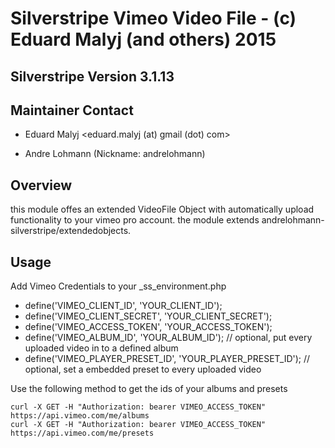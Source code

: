 # Silverstripe Vimeo Video File - (c) Eduard Malyj (and others) 2015

## Silverstripe Version 3.1.13

## Maintainer Contact 
 * Eduard Malyj
   <eduard.malyj (at) gmail (dot) com>

 * Andre Lohmann (Nickname: andrelohmann)
  <lohmann dot andre at googlemail dot com>
 

## Overview
this module offes an extended VideoFile Object with automatically upload functionality to your vimeo pro account.
the module extends andrelohmann-silverstripe/extendedobjects.

## Usage

Add Vimeo Credentials to your _ss_environment.php

 * define('VIMEO_CLIENT_ID', 'YOUR_CLIENT_ID');
 * define('VIMEO_CLIENT_SECRET', 'YOUR_CLIENT_SECRET');
 * define('VIMEO_ACCESS_TOKEN', 'YOUR_ACCESS_TOKEN');
 * define('VIMEO_ALBUM_ID', 'YOUR_ALBUM_ID'); // optional, put every uploaded video in to a defined album
 * define('VIMEO_PLAYER_PRESET_ID', 'YOUR_PLAYER_PRESET_ID'); // optional, set a embedded preset to every uploaded video

Use the following method to get the ids of your albums and presets

```
curl -X GET -H "Authorization: bearer VIMEO_ACCESS_TOKEN" https://api.vimeo.com/me/albums
curl -X GET -H "Authorization: bearer VIMEO_ACCESS_TOKEN" https://api.vimeo.com/me/presets
```
